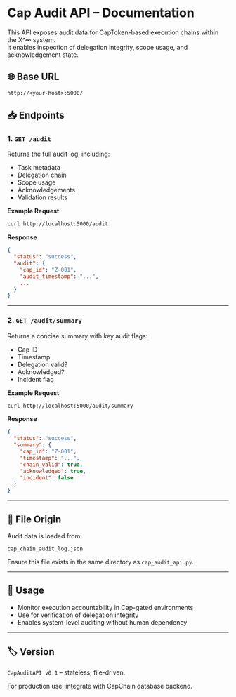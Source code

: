 
# Cap Audit API – Documentation

This API exposes audit data for CapToken-based execution chains within the X^∞ system.  
It enables inspection of delegation integrity, scope usage, and acknowledgement state.

## 🌐 Base URL

```
http://<your-host>:5000/
```

## 📥 Endpoints

### 1. `GET /audit`

Returns the full audit log, including:

- Task metadata
- Delegation chain
- Scope usage
- Acknowledgements
- Validation results

**Example Request**
```bash
curl http://localhost:5000/audit
```

**Response**
```json
{
  "status": "success",
  "audit": {
    "cap_id": "Z-001",
    "audit_timestamp": "...",
    ...
  }
}
```

---

### 2. `GET /audit/summary`

Returns a concise summary with key audit flags:

- Cap ID
- Timestamp
- Delegation valid?
- Acknowledged?
- Incident flag

**Example Request**
```bash
curl http://localhost:5000/audit/summary
```

**Response**
```json
{
  "status": "success",
  "summary": {
    "cap_id": "Z-001",
    "timestamp": "...",
    "chain_valid": true,
    "acknowledged": true,
    "incident": false
  }
}
```

---

## 📄 File Origin

Audit data is loaded from:
```
cap_chain_audit_log.json
```

Ensure this file exists in the same directory as `cap_audit_api.py`.

---

## 🧪 Usage

- Monitor execution accountability in Cap-gated environments
- Use for verification of delegation integrity
- Enables system-level auditing without human dependency

---

## 🏷 Version

`CapAuditAPI v0.1` – stateless, file-driven.

For production use, integrate with CapChain database backend.
